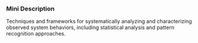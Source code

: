 ### Mini Description

Techniques and frameworks for systematically analyzing and characterizing observed system behaviors, including statistical analysis and pattern recognition approaches.
